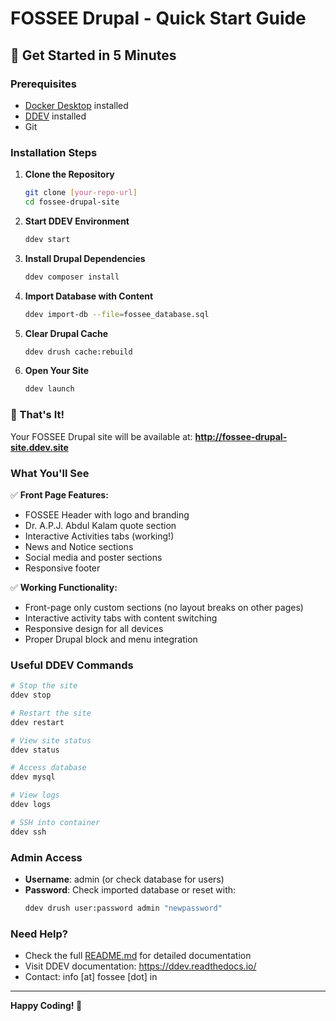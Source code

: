 # FOSSEE Drupal - Quick Start Guide

## 🚀 Get Started in 5 Minutes

### Prerequisites
- [Docker Desktop](https://www.docker.com/products/docker-desktop) installed
- [DDEV](https://ddev.readthedocs.io/en/stable/) installed
- Git

### Installation Steps

1. **Clone the Repository**
   ```bash
   git clone [your-repo-url]
   cd fossee-drupal-site
   ```

2. **Start DDEV Environment**
   ```bash
   ddev start
   ```

3. **Install Drupal Dependencies**
   ```bash
   ddev composer install
   ```

4. **Import Database with Content**
   ```bash
   ddev import-db --file=fossee_database.sql
   ```

5. **Clear Drupal Cache**
   ```bash
   ddev drush cache:rebuild
   ```

6. **Open Your Site**
   ```bash
   ddev launch
   ```

### 🎉 That's It!

Your FOSSEE Drupal site will be available at:
**http://fossee-drupal-site.ddev.site**

### What You'll See

✅ **Front Page Features:**
- FOSSEE Header with logo and branding
- Dr. A.P.J. Abdul Kalam quote section
- Interactive Activities tabs (working!)
- News and Notice sections
- Social media and poster sections
- Responsive footer

✅ **Working Functionality:**
- Front-page only custom sections (no layout breaks on other pages)
- Interactive activity tabs with content switching
- Responsive design for all devices
- Proper Drupal block and menu integration

### Useful DDEV Commands

```bash
# Stop the site
ddev stop

# Restart the site
ddev restart

# View site status
ddev status

# Access database
ddev mysql

# View logs
ddev logs

# SSH into container
ddev ssh
```

### Admin Access

- **Username**: admin (or check database for users)
- **Password**: Check imported database or reset with:
  ```bash
  ddev drush user:password admin "newpassword"
  ```

### Need Help?

- Check the full [README.md](README.md) for detailed documentation
- Visit DDEV documentation: https://ddev.readthedocs.io/
- Contact: info [at] fossee [dot] in

---

**Happy Coding! 🎉**
